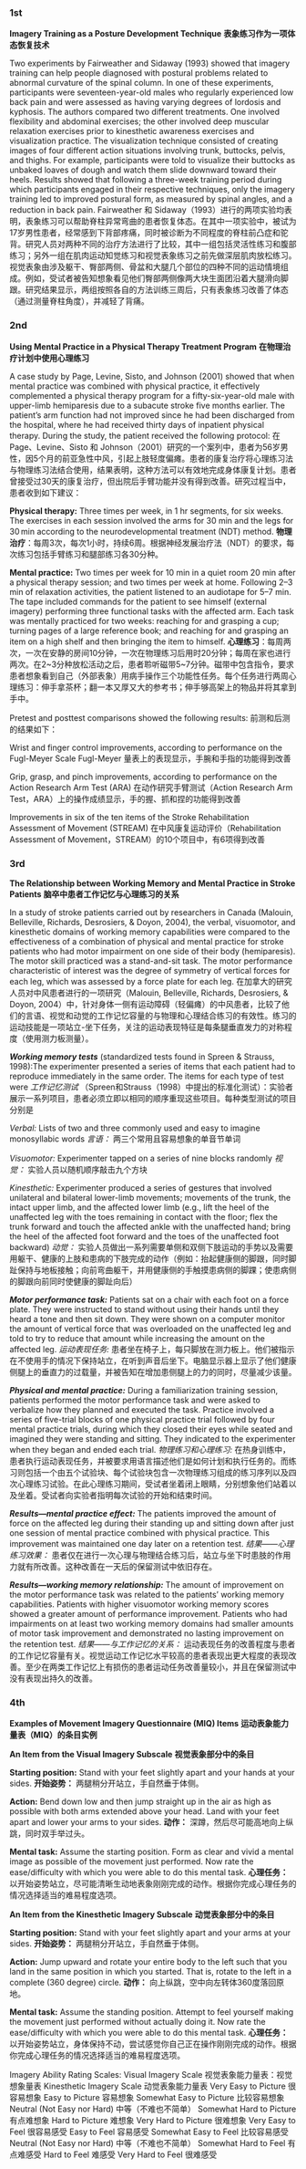 ### 1st
**Imagery Training as a Posture Development Technique**
**表象练习作为一项体态恢复技术**

Two experiments by Fairweather and Sidaway (1993) showed that imagery training can help people diagnosed with postural problems related to abnormal curvature of the spinal column. In one of these experiments, participants were seventeen-year-old males who regularly experienced low back pain and were assessed as having varying degrees of lordosis and kyphosis. The authors compared two different treatments. One involved flexibility and abdominal exercises; the other involved deep muscular relaxation exercises prior to kinesthetic awareness exercises and visualization practice. The visualization technique consisted of creating images of four different action situations involving trunk, buttocks, pelvis, and thighs. For example, participants were told to visualize their buttocks as unbaked loaves of dough and watch them slide downward toward their heels. Results showed that following a three-week training period during which participants engaged in their respective techniques, only the imagery training led to improved postural form, as measured by spinal angles, and a reduction in back pain.
Fairweather 和 Sidaway（1993）进行的两项实验均表明，表象练习可以帮助脊柱异常弯曲的患者恢复体态。在其中一项实验中，被试为17岁男性患者，经常感到下背部疼痛，同时被诊断为不同程度的脊柱前凸症和驼背。研究人员对两种不同的治疗方法进行了比较，其中一组包括灵活性练习和腹部练习；另外一组在肌肉运动知觉练习和视觉表象练习之前先做深层肌肉放松练习。视觉表象由涉及躯干、臀部两侧、骨盆和大腿几个部位的四种不同的运动情境组成。例如，受试者被告知想象看见他们臀部两侧像两大块生面团沿着大腿滑向脚跟。研究结果显示，两组按照各自的方法训练三周后，只有表象练习改善了体态（通过测量脊柱角度），并减轻了背痛。

### 2nd

**Using Mental Practice in a Physical Therapy Treatment Program**
**在物理治疗计划中使用心理练习**

A case study by Page, Levine, Sisto, and Johnson (2001) showed that when mental practice was combined with physical practice, it effectively complemented a physical therapy program for a fifty-six-year-old male with upper-limb hemiparesis due to a subacute stroke five months earlier. The patient’s arm function had not improved since he had been discharged from the hospital, where he had received thirty days of inpatient physical therapy. During the study, the patient received the following protocol:
在 Page、Levine、Sisto 和 Johnson（2001）研究的一个案列中，患者为56岁男性，因5个月的前亚急性中风，引起上肢轻度偏瘫。患者的康复治疗将心理练习法与物理练习法结合使用，结果表明，这种方法可以有效地完成身体康复计划。患者曾接受过30天的康复治疗，但出院后手臂功能并没有得到改善。研究过程当中，患者收到如下建议：

**Physical therapy:** Three times per week, in 1 hr segments, for six weeks. The exercises in each session involved the arms for 30 min and the legs for 30 min according to the neurodevelopmental treatment (NDT) method.
**物理治疗**：每周3次，每次1小时，持续6周。根据神经发展治疗法（NDT）的要求，每次练习包括手臂练习和腿部练习各30分种。

**Mental practice:** Two times per week for 10 min in a quiet room 20 min after a physical therapy session; and two times per week at home. Following 2–3 min of relaxation activities, the patient listened to an audiotape for 5–7 min. The tape included commands for the patient to see himself (external imagery) performing three functional tasks with the affected arm. Each task was mentally practiced for two weeks: reaching for and grasping a cup; turning pages of a large reference book; and reaching for and grasping an item on a high shelf and then bringing the item to himself.
**心理练习**：每周两次，一次在安静的房间10分钟，一次在物理练习后用时20分钟；每周在家也进行两次。在2~3分种放松活动之后，患者聆听磁带5~7分钟。磁带中包含指令，要求患者想象看到自己（外部表象）用病手操作三个功能性任务。每个任务进行两周心理练习：伸手拿茶杯；翻一本又厚又大的参考书；伸手够高架上的物品并将其拿到手中。

Pretest and posttest comparisons showed the following results:
前测和后测的结果如下：

Wrist and finger control improvements, according to performance on the Fugl-Meyer Scale
Fugl-Meyer 量表上的表现显示，手腕和手指的功能得到改善

Grip, grasp, and pinch improvements, according to performance on the Action Research Arm Test (ARA)
在动作研究手臂测试（Action Research Arm Test，ARA）上的操作成绩显示，手的握、抓和捏的功能得到改善

Improvements in six of the ten items of the Stroke Rehabilitation Assessment of Movement (STREAM)
在中风康复运动评价（Rehabilitation Assessment of Movement，STREAM）的10个项目中，有6项得到改善

### 3rd

**The Relationship between Working Memory and Mental Practice in Stroke Patients**
**脑卒中患者工作记忆与心理练习的关系**

In a study of stroke patients carried out by researchers in Canada (Malouin, Belleville, Richards, Desrosiers, & Doyon, 2004), the verbal, visuomotor, and kinesthetic domains of working memory capabilities were compared to the effectiveness of a combination of physical and mental practice for stroke patients who had motor impairment on one side of their body (hemiparesis). The motor skill practiced was a stand-and-sit task. The motor performance characteristic of interest was the degree of symmetry of vertical forces for each leg, which was assessed by a force plate for each leg.
在加拿大的研究人员对中风患者进行的一项研究（Malouin, Belleville, Richards, Desrosiers, & Doyon, 2004）中，针对身体一侧有运动障碍（轻偏瘫）的中风患者，比较了他们的言语、视觉和动觉的工作记忆容量的与物理和心理结合练习的有效性。练习的运动技能是一项站立-坐下任务，关注的运动表现特征是每条腿垂直发力的对称程度（使用测力板测量）。

**_Working memory tests_** (standardized tests found in Spreen & Strauss, 1998):The experimenter presented a series of items that each patient had to reproduce immediately in the same order. The items for each type of test were
_工作记忆测试_ （Spreen和Strauss（1998）中提出的标准化测试）：实验者展示一系列项目，患者必须立即以相同的顺序重现这些项目。每种类型测试的项目分别是

_Verbal:_ Lists of two and three commonly used and easy to imagine monosyllabic words
_言语：_ 两三个常用且容易想象的单音节单词

_Visuomotor:_ Experimenter tapped on a series of nine blocks randomly
_视觉：_ 实验人员以随机顺序敲击九个方块

_Kinesthetic:_ Experimenter produced a series of gestures that involved unilateral and bilateral lower-limb movements; movements of the trunk, the intact upper limb, and the affected lower limb (e.g., lift the heel of the unaffected leg with the toes remaining in contact with the floor; flex the trunk forward and touch the affected ankle with the unaffected hand; bring the heel of the affected foot forward and the toes of the unaffected foot backward)
_动觉：_ 实验人员做出一系列需要单侧和双侧下肢运动的手势以及需要用躯干、健康的上肢和患病的下肢完成的动作（例如：抬起健康侧的脚跟，同时脚趾保持与地板接触；向前弯曲躯干，并用健康侧的手触摸患病侧的脚踝；使患病侧的脚跟向前同时使健康的脚趾向后）

**_Motor performance task:_** Patients sat on a chair with each foot on a force plate. They were instructed to stand without using their hands until they heard a tone and then sit down. They were shown on a computer monitor the amount of vertical force that was overloaded on the unaffected leg and told to try to reduce that amount while increasing the amount on the affected leg.
_运动表现任务:_ 患者坐在椅子上，每只脚放在测力板上。他们被指示在不使用手的情况下保持站立，在听到声音后坐下。电脑显示器上显示了他们健康侧腿上的垂直力的过载量，并被告知在增加患侧腿上的力的同时，尽量减少该量。

**_Physical and mental practice:_** During a familiarization training session, patients performed the motor performance task and were asked to verbalize how they planned and executed the task. Practice involved a series of five-trial blocks of one physical practice trial followed by four mental practice trials, during which they closed their eyes while seated and imagined they were standing and sitting. They indicated to the experimenter when they began and ended each trial.
_物理练习和心理练习:_ 在热身训练中，患者执行运动表现任务，并被要求用语言描述他们是如何计划和执行任务的。而练习则包括一个由五个试验块、每个试验块包含一次物理练习组成的练习序列以及四次心理练习试验。在此心理练习期间，受试者坐着闭上眼睛，分别想象他们站着以及坐着。受试者向实验者指明每次试验的开始和结束时间。

**_Results—mental practice effect:_** The patients improved the amount of force on the affected leg during their standing up and sitting down after just one session of mental practice combined with physical practice. This improvement was maintained one day later on a retention test.
_结果——心理练习效果：_ 患者仅在进行一次心理与物理结合练习后，站立与坐下时患肢的作用力就有所改善。这种改善在一天后的保留测试中依旧存在。

**_Results—working memory relationship:_** The amount of improvement on the motor performance task was related to the patients’ working memory capabilities. Patients with higher visuomotor working memory scores showed a greater amount of performance improvement. Patients who had impairments on at least two working memory domains had smaller amounts of motor task improvement and demonstrated no lasting improvement on the retention test.
_结果——与工作记忆的关系：_ 运动表现任务的改善程度与患者的工作记忆容量有关。视觉运动工作记忆水平较高的患者表现出更大程度的表现改善。至少在两类工作记忆上有损伤的患者运动任务改善量较小，并且在保留测试中没有表现出持久的改善。


### 4th

**Examples of Movement Imagery Questionnaire (MIQ) Items**
**运动表象能力量表（MIQ）的条目实例**

**An Item from the Visual Imagery Subscale**
**视觉表象部分中的条目**

**Starting position:** Stand with your feet slightly apart and your hands at your sides.
**开始姿势：** 两腿稍分开站立，手自然垂于体侧。

**Action:** Bend down low and then jump straight up in the air as high as possible with both arms extended above your head. Land with your feet apart and lower your arms to your sides.
**动作：** 深蹲，然后尽可能高地向上纵跳，同时双手举过头。

**Mental task:** Assume the starting position. Form as clear and vivid a mental image as possible of the movement just performed. Now rate the ease/difficulty with which you were able to do this mental task.
**心理任务：** 以开始姿势站立，尽可能清晰生动地表象刚刚完成的动作。根据你完成心理任务的情况选择适当的难易程度选项。

**An Item from the Kinesthetic Imagery Subscale**
**动觉表象部分中的条目**

**Starting position:** Stand with your feet slightly apart and your arms at your sides.
**开始姿势：** 两腿稍分开站立，手自然垂于体侧。

**Action:** Jump upward and rotate your entire body to the left such that you land in the same position in which you started. That is, rotate to the left in a complete (360 degree) circle.
**动作：** 向上纵跳，空中向左转体360度落回原地。

**Mental task:** Assume the standing position. Attempt to feel yourself making the movement just performed without actually doing it. Now rate the ease/difficulty with which you were able to do this mental task.
**心理任务：** 以开始姿势站立，身体保持不动，尝试感觉你自己正在操作刚刚完成的动作。根据你完成心理任务的情况选择适当的难易程度选项。

Imagery Ability Rating Scales: Visual Imagery Scale 视觉表象能力量表：视觉想象量表
Kinesthetic Imagery Scale 动觉表象能力量表
Very Easy to Picture 很容易想象
Easy to Picture 容易想象
Somewhat Easy to Picture 比较容易想象
Neutral (Not Easy nor Hard) 中等（不难也不简单）
Somewhat Hard to Picture 有点难想象
Hard to Picture 难想象
Very Hard to Picture 很难想象
Very Easy to Feel 很容易感受
Easy to Feel 容易感受
Somewhat Easy to Feel 比较容易感受
Neutral (Not Easy nor Hard) 中等（不难也不简单）
Somewhat Hard to Feel 有点难感受
Hard to Feel 难感受
Very Hard to Feel 很难感受
